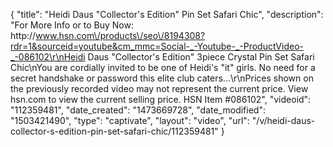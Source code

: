{
    "title": "Heidi Daus \"Collector's Edition\" Pin Set  Safari Chic",
    "description": "For More Info or to Buy Now: http:\/\/www.hsn.com\/products\/seo\/8194308?rdr=1&sourceid=youtube&cm_mmc=Social-_-Youtube-_-ProductVideo-_-086102\r\nHeidi Daus \"Collector's Edition\" 3piece Crystal Pin Set  Safari Chic\nYou are cordially invited to be one of Heidi's \"it\" girls. No need for a secret handshake or password  this elite club caters...\r\nPrices shown on the previously recorded video may not represent the current price.  View hsn.com to view the current selling price. HSN Item #086102",
    "videoid": "112359481",
    "date_created": "1473669728",
    "date_modified": "1503421490",
    "type": "captivate",
    "layout": "video",
    "url": "\/v\/heidi-daus-collector-s-edition-pin-set-safari-chic\/112359481"
}